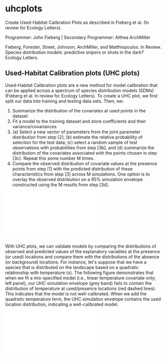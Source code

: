 # uhcplots
Create Used-Habitat Calibration Plots as described in Fieberg et al. (In review for Ecology Letters).

Programmer: John Fieberg | Secondary Programmer: Althea ArchMiller

Fieberg, Forester, Street, Johnson, ArchMiller, and Matthiopoulos. In Review. Species distribution models: predictive snipers or shots in the dark? Ecology Letters.

## Used-Habitat Calibration plots (UHC plots)

Used-Habitat Calibration plots are a new method for model calibration that can be applied across a spectrum of species distribution models (SDMs) (Fieberg et al. In review for Ecology Letters). To create a UHC plot, we first split our data into training and testing data sets. Then, we:

1. Summarize the distribution of the covariates at used points in the dataset
2. Fit a model to the training dataset and store coefficients and their variance/covariances
3. (a) Select a new vector of parameters from the joint parameter distribution from step [2]; (b) estimate the relative probability of selection for the test data; (c) select a random sample of test observations with probabilities from step [3b], and (d) summarize the distribution of the covariates associated with the points chosen in step [3c]. Repeat this some number M times.
4. Compare the observed distribution of covariate values at the presence points from step [1] with the predicted distribution of these characteristics from step [3] across M simulations. One option is to overlay the observed distribution on a 95% simulation envelope constructed using the M results from step [3d]. 

![UHC schematic](uhc_schematic.pdf)

With UHC plots, we can validate models by comparing the distributions of observed and predicted values of the explanatory variables at the presence (or used) locations and compare them with the distributions of the absence (or background) locations. For instance, let's suppose that we have a species that is distributed on the landscape based on a quadratic relationship with temperature (x). The following figure demonstrates that when we fit a mis-specified model (i.e., linear temperature covariate only; left panel), our UHC simulation envelope (grey band) fails to contain the distribution of temperature at used/presence locations (red dashed lines). This indicates that the model is not well-calibrated. When we add the quadratic temperature term, the UHC simulation envelope contains the used location distribution, indicating a well-calibrated model.

![UHC plot](uhc_temperature.pdf)
